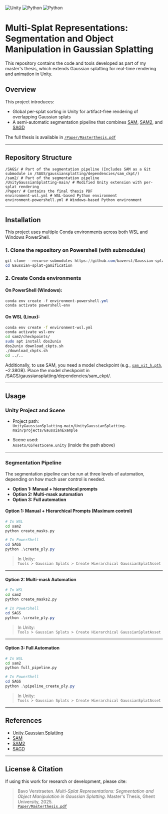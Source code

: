 ![Unity](https://img.shields.io/badge/engine-Unity-green)
![Python](https://img.shields.io/badge/python-3.10-blue)
![Python](https://img.shields.io/badge/python-3.9-blue)

# Multi-Splat Representations: Segmentation and Object Manipulation in Gaussian Splatting

This repository contains the code and tools developed as part of my master's thesis, which extends Gaussian splatting for real-time rendering and animation in Unity.

## Overview

This project introduces:
-  Global per-splat sorting in Unity for artifact-free rendering of overlapping Gaussian splats
-  A semi-automatic segmentation pipeline that combines [SAM](https://github.com/facebookresearch/segment-anything), [SAM2](https://github.com/facebookresearch/sam2), and [SAGD](https://github.com/XuHu0529/SAGS)

The full thesis is available in [`/Paper/Masterthesis.pdf`](./Paper/Masterthesis.pdf)

---

##  Repository Structure

```
/SAGS/ # Part of the segmentation pipeline (Includes SAM as a Git submodule in /SAGS/gaussiansplatting/dependencies/sam_ckpt/)
/sam2/ # Part of the segmentation pipeline
/UnityGaussianSplatting-main/ # Modified Unity extension with per-splat rendering
/Paper/ # Contains the final thesis PDF
environment-wsl.yml # WSL-based Python environment
environment-powershell.yml # Windows-based Python environment
```

---

##  Installation

This project uses multiple Conda environments across both WSL and Windows PowerShell.

### 1. Clone the repository on Powershell (with submodules)

```powershell
git clone --recurse-submodules https://github.com/baverst/Gaussian-splat-gamification.git
cd Gaussian-splat-gamification
```

### 2. Create Conda environments

####  On PowerShell (Windows):

```powershell
conda env create -f environment-powershell.yml
conda activate powershell-env
```

#### On WSL (Linux):

```bash
conda env create -f environment-wsl.yml
conda activate wsl-env
cd sam2/checkpoints/
sudo apt install dos2unix
dos2unix download_ckpts.sh
./download_ckpts.sh
cd ../..
```

Additionally, to use SAM, you need a model checkpoint (e.g., [`sam_vit_h.pth`](https://github.com/facebookresearch/segment-anything/tree/dca509fe793f601edb92606367a655c15ac00fdf#model-checkpoints), ~2.38GB). Place the model checkpoint in /SAGS/gaussiansplatting/dependencies/sam_ckpt/. 

---

## Usage


### Unity Project and Scene

- Project path:  
  `UnityGaussianSplatting-main/UnityGaussianSplatting-main/projects/GaussianExample`

- Scene used:  
  `Assets/GSTestScene.unity` (inside the path above)
---

### Segmentation Pipeline
The segmentation pipeline can be run at three levels of automation, depending on how much user control is needed.
- **Option 1: Manual + hierarchical prompts** 
- **Option 2: Multi-mask automation** 
- **Option 3: Full automation** 
  
#### Option 1: Manual + Hierarchical Prompts (Maximum control)

```bash
# In WSL
cd sam2
python create_masks.py
```

```powershell
# In PowerShell
cd SAGS
python .\create_ply.py
```

> In Unity:  
> `Tools > Gaussian Splats > Create Hierarchical GaussianSplatAsset`

---

#### Option 2: Multi-mask Automation

```bash
# In WSL
cd sam2
python create_masks2.py
```

```powershell
# In PowerShell
cd SAGS
python .\create_ply.py
```

> In Unity:  
> `Tools > Gaussian Splats > Create Hierarchical GaussianSplatAsset`

---

#### Option 3: Full Automation

```bash
# In WSL
cd sam2
python full_pipeline.py
```

```powershell
# In PowerShell
cd SAGS
python .\pipeline_create_ply.py
```

> In Unity:  
> `Tools > Gaussian Splats > Create Hierarchical GaussianSplatAsset`

---

## References

- [Unity Gaussian Splatting](https://github.com/aras-p/UnityGaussianSplatting)
- [SAM](https://github.com/facebookresearch/segment-anything)
- [SAM2](https://github.com/facebookresearch/sam2)
- [SAGD](https://github.com/XuHu0529/SAGS)

---

## License & Citation

If using this work for research or development, please cite:

> Bavo Verstraeten. *Multi-Splat Representations: Segmentation and Object Manipulation in Gaussian Splatting*. Master's Thesis, Ghent University, 2025.  
> [`Paper/Masterthesis.pdf`](./Paper/Masterthesis.pdf)
